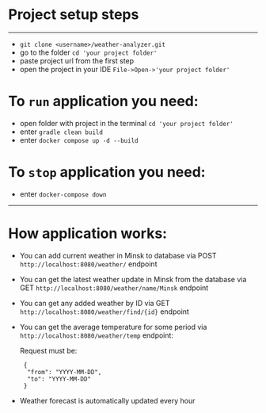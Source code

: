 # __Project setup steps__
___
* ```git clone <username>/weather-analyzer.git ```
* go to the folder ```cd 'your project folder'```
* paste project url from the first step
* open the project in your IDE ```File->Open->'your project folder'```

# __To ```run``` application you need:__

* open folder with project in the terminal ```cd 'your project folder'```
* enter ```gradle clean build```
* enter ```docker compose up -d --build```

# __To ```stop``` application you need:__

* enter ```docker-compose down```

---

# __How application works:__

* You can add current weather in Minsk to database via POST ```http://localhost:8080/weather/```  endpoint
* You can get the latest weather update in Minsk from the database via GET ```http://localhost:8080/weather/name/Minsk``` endpoint
* You can get any added weather by ID via GET ```http://localhost:8080/weather/find/{id}``` endpoint
* You can get the average temperature for some period via ```http://localhost:8080/weather/temp``` endpoint: 
    
    Request must be:
    ```
     {
      "from": "YYYY-MM-DD",
      "to": "YYYY-MM-DD"
     }
  ```
* Weather forecast is automatically updated every hour
